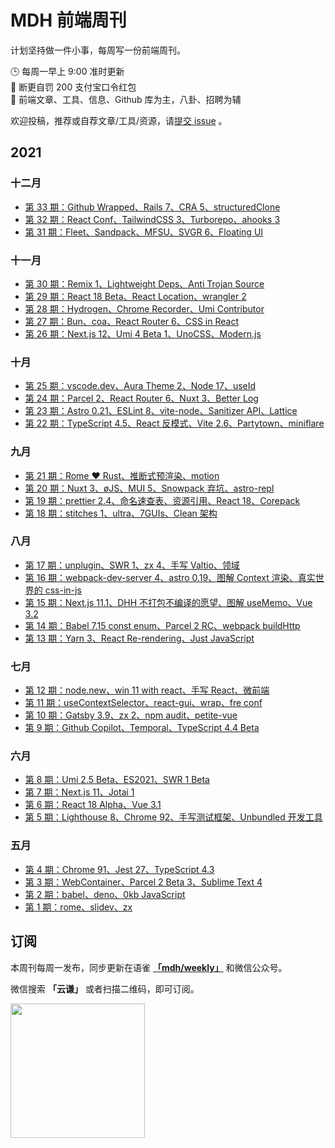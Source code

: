 # MDH 前端周刊

计划坚持做一件小事，每周写一份前端周刊。

🕒 每周一早上 9:00 准时更新<br />
🥊 断更自罚 200 支付宝口令红包<br />
👋 前端文章、工具、信息、Github 库为主，八卦、招聘为辅<br />

欢迎投稿，推荐或自荐文章/工具/资源，请[提交 issue](https://github.com/sorrycc/weekly/issues) 。

## 2021

### 十二月

* [第 33 期：Github Wrapped、Rails 7、CRA 5、structuredClone](./docs/issue-0033.md)
* [第 32 期：React Conf、TailwindCSS 3、Turborepo、ahooks 3](./docs/issue-0032.md)
* [第 31 期：Fleet、Sandpack、MFSU、SVGR 6、Floating UI](./docs/issue-0031.md)

### 十一月

* [第 30 期：Remix 1、Lightweight Deps、Anti Trojan Source](./docs/issue-0030.md)
* [第 29 期：React 18 Beta、React Location、wrangler 2](./docs/issue-0029.md)
* [第 28 期：Hydrogen、Chrome Recorder、Umi Contributor](./docs/issue-0028.md)
* [第 27 期：Bun、coa、React Router 6、CSS in React](./docs/issue-0027.md)
* [第 26 期：Next.js 12、Umi 4 Beta 1、UnoCSS、Modern.js](./docs/issue-0026.md)

### 十月

* [第 25 期：vscode.dev、Aura Theme 2、Node 17、useId](./docs/issue-0025.md)
* [第 24 期：Parcel 2、React Router 6、Nuxt 3、Better Log](./docs/issue-0024.md)
* [第 23 期：Astro 0.21、ESLint 8、vite-node、Sanitizer API、Lattice](./docs/issue-0023.md)
* [第 22 期：TypeScript 4.5、React 反模式、Vite 2.6、Partytown、miniflare](./docs/issue-0022.md)

### 九月

* [第 21 期：Rome ❤️ Rust、推断式预渲染、motion](./docs/issue-0021.md)
* [第 20 期：Nuxt 3、øJS、MUI 5、Snowpack 弃坑、astro-repl](./docs/issue-0020.md)
* [第 19 期：prettier 2.4、命名速查表、资源引用、React 18、Corepack](./docs/issue-0019.md)
* [第 18 期：stitches 1、ultra、7GUIs、Clean 架构](./docs/issue-0018.md)

### 八月

* [第 17 期：unplugin、SWR 1、zx 4、手写 Valtio、领域](./docs/issue-0017.md)
* [第 16 期：webpack-dev-server 4、astro 0.19、图解 Context 渲染、真实世界的 css-in-js](./docs/issue-0016.md)
* [第 15 期：Next.js 11.1、DHH 不打包不编译的愿望、图解 useMemo、Vue 3.2](./docs/issue-0015.md)
* [第 14 期：Babel 7.15 const enum、Parcel 2 RC、webpack buildHttp](./docs/issue-0014.md)
* [第 13 期：Yarn 3、React Re-rendering、Just JavaScript](./docs/issue-0013.md)

### 七月

* [第 12 期：node.new、win 11 with react、手写 React、微前端](./docs/issue-0012.md)
* [第 11 期：useContextSelector、react-gui、wrap、fre conf](./docs/issue-0011.md)
* [第 10 期：Gatsby 3.9、zx 2、npm audit、petite-vue](./docs/issue-0010.md)
* [第 9 期：Github Copilot、Temporal、TypeScript 4.4 Beta](./docs/issue-0009.md)

### 六月

* [第 8 期：Umi 2.5 Beta、ES2021、SWR 1 Beta](./docs/issue-0008.md)
* [第 7 期：Next.js 11、Jotai 1](./docs/issue-0007.md)
* [第 6 期：React 18 Alpha、Vue 3.1](./docs/issue-0006.md)
* [第 5 期：Lighthouse 8、Chrome 92、手写测试框架、Unbundled 开发工具](./docs/issue-0005.md)

### 五月

* [第 4 期：Chrome 91、Jest 27、TypeScript 4.3](./docs/issue-0004.md)
* [第 3 期：WebContainer、Parcel 2 Beta 3、Sublime Text 4](./docs/issue-0003.md)
* [第 2 期：babel、deno、0kb JavaScript](./docs/issue-0002.md)
* [第 1 期：rome、slidev、zx](./docs/issue-0001.md)

## 订阅

本周刊每周一发布，同步更新在语雀 **[「mdh/weekly」](https://www.yuque.com/mdh/weekly)** 和微信公众号。

微信搜索 **「云谦」** 或者扫描二维码，即可订阅。

<img src="https://img.alicdn.com/imgextra/i1/O1CN01jmrjUx1yw5LcPFMx0_!!6000000006642-0-tps-430-430.jpg" width="215" />

